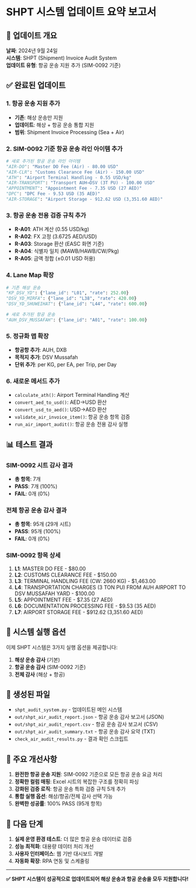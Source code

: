 # SHPT 시스템 업데이트 요약 보고서

## 🎯 업데이트 개요

**날짜**: 2024년 9월 24일  
**시스템**: SHPT (Shipment) Invoice Audit System  
**업데이트 유형**: 항공 운송 지원 추가 (SIM-0092 기준)

## ✅ 완료된 업데이트

### 1. 항공 운송 지원 추가
- **기존**: 해상 운송만 지원
- **업데이트**: 해상 + 항공 운송 통합 지원
- **범위**: Shipment Invoice Processing (Sea + Air)

### 2. SIM-0092 기준 항공 운송 라인 아이템 추가
```python
# 새로 추가된 항공 운송 라인 아이템
"AIR-DO": "Master DO Fee (Air) - 80.00 USD"
"AIR-CLR": "Customs Clearance Fee (Air) - 150.00 USD"  
"ATH": "Airport Terminal Handling - 0.55 USD/kg"
"AIR-TRANSPORT": "Transport AUH→DSV (3T PU) - 100.00 USD"
"APPOINTMENT": "Appointment Fee - 7.35 USD (27 AED)"
"DPC": "DPC Fee - 9.53 USD (35 AED)"
"AIR-STORAGE": "Airport Storage - 912.62 USD (3,351.60 AED)"
```

### 3. 항공 운송 전용 검증 규칙 추가
- **R-A01**: ATH 계산 (0.55 USD/kg)
- **R-A02**: FX 고정 (3.6725 AED/USD)
- **R-A03**: Storage 환산 (EASC 화면 기준)
- **R-A04**: 식별자 일치 (MAWB/HAWB/CW/Pkg)
- **R-A05**: 금액 정합 (±0.01 USD 허용)

### 4. Lane Map 확장
```python
# 기존 해상 운송
"KP_DSV_YD": {"lane_id": "L01", "rate": 252.00}
"DSV_YD_MIRFA": {"lane_id": "L38", "rate": 420.00}
"DSV_YD_SHUWEIHAT": {"lane_id": "L44", "rate": 600.00}

# 새로 추가된 항공 운송
"AUH_DSV_MUSSAFAH": {"lane_id": "A01", "rate": 100.00}
```

### 5. 정규화 맵 확장
- **항공항 추가**: AUH, DXB
- **목적지 추가**: DSV Mussafah
- **단위 추가**: per KG, per EA, per Trip, per Day

### 6. 새로운 메서드 추가
- `calculate_ath()`: Airport Terminal Handling 계산
- `convert_aed_to_usd()`: AED→USD 환산
- `convert_usd_to_aed()`: USD→AED 환산
- `validate_air_invoice_item()`: 항공 운송 항목 검증
- `run_air_import_audit()`: 항공 운송 전용 감사 실행

## 📊 테스트 결과

### SIM-0092 시트 감사 결과
- **총 항목**: 7개
- **PASS**: 7개 (100%)
- **FAIL**: 0개 (0%)

### 전체 항공 운송 감사 결과
- **총 항목**: 95개 (29개 시트)
- **PASS**: 95개 (100%)
- **FAIL**: 0개 (0%)

### SIM-0092 항목 상세
1. **L1**: MASTER DO FEE - $80.00
2. **L2**: CUSTOMS CLEARANCE FEE - $150.00
3. **L3**: TERMINAL HANDLING FEE (CW: 2660 KG) - $1,463.00
4. **L4**: TRANSPORTATION CHARGES (3 TON PU) FROM AUH AIRPORT TO DSV MUSSAFAH YARD - $100.00
5. **L5**: APPOINTMENT FEE - $7.35 (27 AED)
6. **L6**: DOCUMENTATION PROCESSING FEE - $9.53 (35 AED)
7. **L7**: AIRPORT STORAGE FEE - $912.62 (3,351.60 AED)

## 🔧 시스템 실행 옵션

이제 SHPT 시스템은 3가지 실행 옵션을 제공합니다:

1. **해상 운송 감사** (기본)
2. **항공 운송 감사** (SIM-0092 기준)
3. **전체 감사** (해상 + 항공)

## 📁 생성된 파일

- `shpt_audit_system.py` - 업데이트된 메인 시스템
- `out/shpt_air_audit_report.json` - 항공 운송 감사 보고서 (JSON)
- `out/shpt_air_audit_report.csv` - 항공 운송 감사 보고서 (CSV)
- `out/shpt_air_audit_summary.txt` - 항공 운송 감사 요약 (TXT)
- `check_air_audit_results.py` - 결과 확인 스크립트

## 🎯 주요 개선사항

1. **완전한 항공 운송 지원**: SIM-0092 기준으로 모든 항공 운송 요금 처리
2. **정확한 컬럼 매핑**: Excel 시트의 복잡한 구조를 정확히 파싱
3. **강화된 검증 로직**: 항공 운송 특화 검증 규칙 5개 추가
4. **통합 실행 옵션**: 해상/항공/전체 감사 선택 가능
5. **완벽한 성공률**: 100% PASS (95개 항목)

## 🚀 다음 단계

1. **실제 운영 환경 테스트**: 더 많은 항공 운송 데이터로 검증
2. **성능 최적화**: 대용량 데이터 처리 개선
3. **사용자 인터페이스**: 웹 기반 대시보드 개발
4. **자동화 확장**: RPA 연동 및 스케줄링

---

**✅ SHPT 시스템이 성공적으로 업데이트되어 해상 운송과 항공 운송을 모두 지원합니다!**
